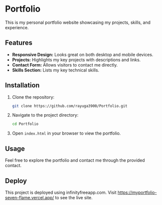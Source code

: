 # Portfolio

This is my personal portfolio website showcasing my projects, skills, and experience.

## Features

- **Responsive Design:** Looks great on both desktop and mobile devices.
- **Projects:** Highlights my key projects with descriptions and links.
- **Contact Form:** Allows visitors to contact me directly.
- **Skills Section:** Lists my key technical skills.

## Installation

1. Clone the repository:
    ```bash
    git clone https://github.com/rayuga3900/Portfolio.git
    ```
2. Navigate to the project directory:
    ```bash
    cd Portfolio
    ```
3. Open `index.html` in your browser to view the portfolio.

## Usage

Feel free to explore the portfolio and contact me through the provided contact. 
## Deploy
This project is deployed using infinityfreeapp.com. Visit https://myportfolio-seven-flame.vercel.app/ to see the live site.
 
